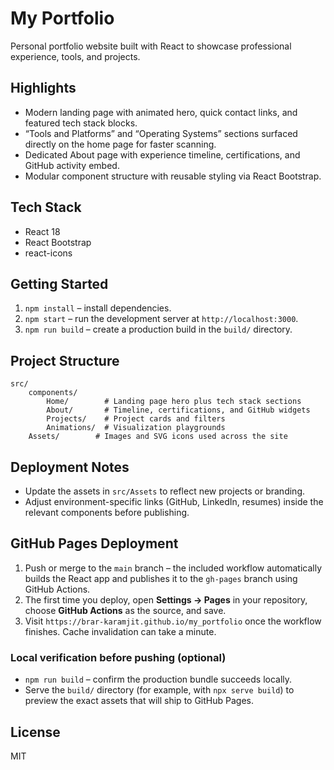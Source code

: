# My Portfolio

Personal portfolio website built with React to showcase professional experience, tools, and projects.

## Highlights
- Modern landing page with animated hero, quick contact links, and featured tech stack blocks.
- “Tools and Platforms” and “Operating Systems” sections surfaced directly on the home page for faster scanning.
- Dedicated About page with experience timeline, certifications, and GitHub activity embed.
- Modular component structure with reusable styling via React Bootstrap.

## Tech Stack
- React 18
- React Bootstrap
- react-icons

## Getting Started
1. `npm install` – install dependencies.
2. `npm start` – run the development server at `http://localhost:3000`.
3. `npm run build` – create a production build in the `build/` directory.

## Project Structure
```
src/
	components/
		Home/        # Landing page hero plus tech stack sections
		About/       # Timeline, certifications, and GitHub widgets
		Projects/    # Project cards and filters
		Animations/  # Visualization playgrounds
	Assets/        # Images and SVG icons used across the site
```

## Deployment Notes
- Update the assets in `src/Assets` to reflect new projects or branding.
- Adjust environment-specific links (GitHub, LinkedIn, resumes) inside the relevant components before publishing.

## GitHub Pages Deployment
1. Push or merge to the `main` branch – the included workflow automatically builds the React app and publishes it to the `gh-pages` branch using GitHub Actions.
2. The first time you deploy, open **Settings → Pages** in your repository, choose **GitHub Actions** as the source, and save.
3. Visit `https://brar-karamjit.github.io/my_portfolio` once the workflow finishes. Cache invalidation can take a minute.

### Local verification before pushing (optional)
- `npm run build` – confirm the production bundle succeeds locally.
- Serve the `build/` directory (for example, with `npx serve build`) to preview the exact assets that will ship to GitHub Pages.

## License
MIT
